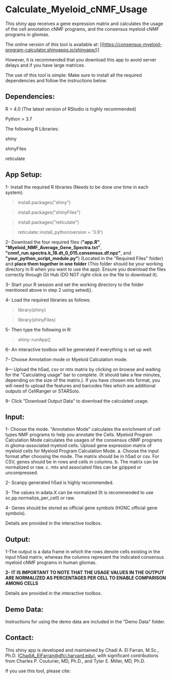 # Calculate_Myeloid_cNMF_Usage
This shiny app receives a gene expression matrix and calculates the usage of the cell annotation cNMF programs, and the consensus myeloid cNMF programs in gliomas.


The online version of this tool is available at: 
[(https://consensus-myeloid-program-calculator.shinyapps.io/shinyapp/)]

However, it is recommended that you download this app to avoid server delays and if you have large matrices.

The use of this tool is simple: Make sure to install all the required dependencies and follow the instructions below.

## Dependencies:
R > 4.0 (The latest version of RStudio is highly recommended)

Python > 3.7

The following R Libraries:

shiny

shinyFiles

reticulate

## App Setup:

1- Install the required R libraries (Needs to be done one time in each system):

>install.packages("shiny")

>install.packages("shinyFiles")

>install.packages("reticulate")

>reticulate::install_python(version = '3.9')


2- Download the four required files (**"app.R"**, **"Myeloid_NMF_Average_Gene_Spectra.txt"**, **"cnmf_run.spectra.k_18.dt_0_015.consensus.df.npz"**, and **"your_python_script_module.py"**) (Located in the "Required Files" folder) and **place them together in one folder** (This folder should be your working directory in R when you want to use the app). Ensure you download the files correctly through Git Hub (DO NOT right-click on the file to download it).   


3- Start your R session and set the working directory to the folder mentioned above in step 2 using setwd().


4- Load the required libraries as follows:

>library(shiny)

>library(shinyFiles)


5- Then type the following in R:

>shiny::runApp()


6- An interactive toolbox will be generated if everything is set up well.

7- Choose Annotation mode or Myeloid Calculation mode.

8— Upload the h5ad, csv or mtx matrix by clicking on browse and waiting for the "Calculating usage" bar to complete. (It should take a few minutes, depending on the size of the matrix.). If you have chosen mtx format, you will need to upload the features and barcodes files which are additional outputs of CellRanger or STARSolo.


9- Click "Download Output Data" to download the calculated usage.

## Input:

1- Choose the mode. "Annotation Mode" calculates the enrichment of cell types NMF programs to help you annotate the Cells. Myeloid Program Calculation Mode calculates the usages of the consensus cNMF programs in glioma-associated myeloid cells. Upload gene expression matrix of myeloid cells for Myeloid Program Calculation Mode.
a. Choose the input format after choosing the mode. The matrix should be in h5ad or csv. For CSV, genes should be in rows and cells in columns.
b. The matrix can be normalized or raw.
c. mtx and associated files can be gzipped or uncompressed.

2- Scanpy generated h5ad is highly recommended.

3- The values in adata.X can be normalized (It is recommended to use sc.pp.normalize_per_cell) or raw.

4- Genes should be stored as official gene symbols (HGNC official gene symbols).

Details are provided in the interactive toolbox.


## Output:

1-The output is a data frame in which the rows denote cells existing in the input h5ad matrix, whereas the columns represent the indicated consensus myeloid cNMF programs in human gliomas.

**2- IT IS IMPORTANT TO NOTE THAT THE USAGE VALUES IN THE OUTPUT ARE NORMALIZED AS PERCENTAGES PER CELL TO ENABLE COMPARISON AMONG CELLS**

Details are provided in the interactive toolbox.


## Demo Data:

Instructions for using the demo data are included in the "Demo Data" folder.

## Contact:

This shiny app is developed and maintained by Chadi A. El Farran, M.Sc., Ph.D. (ChadiA_ElFarran@dfci.harvard.edu), with significant contributions from Charles P. Couturier, MD, Ph.D., and Tyler E. Miller, MD, Ph.D.

If you use this tool, please cite:
